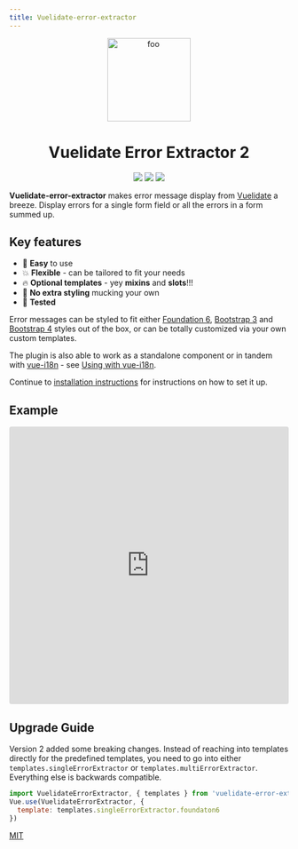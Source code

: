 ```yaml
---
title: Vuelidate-error-extractor
---
```

<p align="center">
<img :src="$withBase('/logo.svg')" width=150 alt="foo">
</p>

<h1 align="center">Vuelidate Error Extractor 2</h1>

<p align="center">
<a href="https://www.npmjs.com/package/vuelidate-error-extractor"> <img src="https://img.shields.io/npm/v/vuelidate-error-extractor.svg"/></a>
<a href="https://vuejs.org/"> <img src="https://img.shields.io/badge/vue-2.x-brightgreen.svg"/></a>
<a href="https://conventionalcommits.org"><img src="https://img.shields.io/badge/Conventional%20Commits-1.0.0-yellow.svg"/></a>
</p>

**Vuelidate-error-extractor** makes error message display from [Vuelidate](https://github.com/monterail/vuelidate) a breeze.
Display errors for a single form field or all the errors in a form summed up.

## Key features
* :rocket: **Easy** to use
* :boom: **Flexible** - can be tailored to fit your needs
* :fire: **Optional templates** - yey **mixins** and **slots**!!!
* :punch: **No extra styling** mucking your own
* :muscle: **Tested**

Error messages can be styled to fit either [Foundation 6](http://foundation.zurb.com/sites/docs/forms.html), [Bootstrap 3](https://getbootstrap.com/docs/3.3/css/#forms) and [Bootstrap 4](https://getbootstrap.com/docs/4.1/components/forms/#server-side) styles out of the box, or can be totally customized via your own custom templates.

The plugin is also able to work as a standalone component or in tandem with [vue-i18n](https://github.com/kazupon/vue-i18n) - see [Using with vue-i18n](advanced.md#i18n).

Continue to [installation instructions](./installation.md) for instructions on how to set it up.

## Example 
<iframe src="https://codesandbox.io/embed/mo6v8nrmpp?autoresize=1&module=%2Fsrc%2Fcomponents%2FExampleForm.vue" style="width:100%; height:500px; border:0; border-radius: 4px; overflow:hidden;" sandbox="allow-modals allow-forms allow-popups allow-scripts allow-same-origin"></iframe>

## Upgrade Guide
Version 2 added some breaking changes. Instead of reaching into templates directly for the predefined templates, 
you need to go into either `templates.singleErrorExtractor` or `templates.multiErrorExtractor`. Everything else is backwards compatible.

```js
import VuelidateErrorExtractor, { templates } from 'vuelidate-error-extractor'
Vue.use(VuelidateErrorExtractor, {
  template: templates.singleErrorExtractor.foundaton6
})
```

[MIT](http://opensource.org/licenses/MIT)

